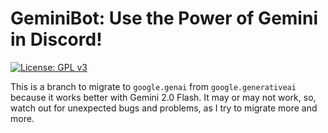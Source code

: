 # GeminiBot: Use the Power of Gemini in Discord! 

[![License: GPL v3](https://img.shields.io/badge/License-GPLv3-blue.svg)](https://www.gnu.org/licenses/gpl-3.0) 

This is a branch to migrate to `google.genai` from `google.generativeai` because it works better with Gemini 2.0 Flash. It may or may not work, so, watch out for unexpected bugs and problems, as I try to migrate more and more.